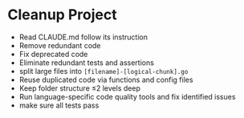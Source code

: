 # Cleanup Project
- Read CLAUDE.md follow its instruction
- Remove redundant code
- Fix deprecated code
- Eliminate redundant tests and assertions
- split large files into `[filename]-[logical-chunk].go`
- Reuse duplicated code via functions and config files
- Keep folder structure ≤2 levels deep
- Run language-specific code quality tools and fix identified issues
- make sure all tests pass
